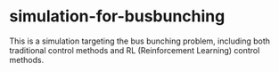# simulation-for-busbunching
This is a simulation targeting the bus bunching problem, including both traditional control methods and RL (Reinforcement Learning) control methods.
